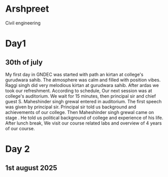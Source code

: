 # Arshpreet
Civil engineering
# Day1 
## 30th of july 
My first day in GNDEC was started with path an kirtan at college's gurudwara sahib. The atmosphere was calm and filled with position vibes. Raggi singh did very melodious kirtan at gurudwara sahib. After ardas we took our refreshment. 
According to schedule, Our next session was at college's auditorium. We wait for 15 minutes, then principal sir and chief guest S. Maheshinder singh grewal entered in auditorium. The first speech was given by principal sir. Principal sir told us background and achievements of our college. Then Maheshinder singh grewal came on stage . He told us political background of college and experience of his life. 
After lunch break, We visit our course related labs and overview of 4 years of our course. 
# Day 2 
## 1st august 2025
